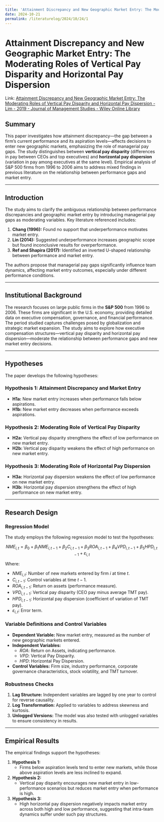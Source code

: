 ```yaml
---
title: 'Attainment Discrepancy and New Geographic Market Entry: The Moderating Roles of Vertical Pay Disparity and Horizontal Pay Dispersion'
date: 2024-10-21
permalink: /literaturelog/2024/10/24/1
---
```


# Attainment Discrepancy and New Geographic Market Entry: The Moderating Roles of Vertical Pay Disparity and Horizontal Pay Dispersion

Link: [Attainment Discrepancy and New Geographic Market Entry: The Moderating Roles of Vertical Pay Disparity and Horizontal Pay Dispersion - Lim - 2019 - Journal of Management Studies - Wiley Online Library](https://onlinelibrary.wiley.com/doi/10.1111/joms.12430)

## **Summary**

This paper investigates how attainment discrepancy—the gap between a firm’s current performance and its aspiration levels—affects decisions to enter new geographic markets, emphasizing the role of managerial pay gaps. The study distinguishes between **vertical pay disparity** (differences in pay between CEOs and top executives) and **horizontal pay dispersion** (variation in pay among executives at the same level). Empirical analysis of S&P 500 firms from 1996 to 2006 aims to address mixed findings in previous literature on the relationship between performance gaps and market entry.

---

## **Introduction**

The study aims to clarify the ambiguous relationship between performance discrepancies and geographic market entry by introducing managerial pay gaps as moderating variables. Key literature referenced includes:

1. **Chang (1996):** Found no support that underperformance motivates market entry.
2. **Lin (2014):** Suggested underperformance increases geographic scope but found inconclusive results for overperformance.
3. **Ref and Shapira (2017):** Identified an inverted U-shaped relationship between performance and market entry.

The authors propose that managerial pay gaps significantly influence team dynamics, affecting market entry outcomes, especially under different performance conditions.

---

## **Institutional Background**

The research focuses on large public firms in the **S&P 500** from 1996 to 2006. These firms are significant in the U.S. economy, providing detailed data on executive compensation, governance, and financial performance. The period studied captures challenges posed by globalization and strategic market expansion. The study aims to explore how executive compensation structures—vertical pay disparity and horizontal pay dispersion—moderate the relationship between performance gaps and new market entry decisions.

---

## **Hypotheses**

The paper develops the following hypotheses:

### **Hypothesis 1: Attainment Discrepancy and Market Entry**
- **H1a:** New market entry increases when performance falls below aspirations.
- **H1b:** New market entry decreases when performance exceeds aspirations.

### **Hypothesis 2: Moderating Role of Vertical Pay Disparity**
- **H2a:** Vertical pay disparity strengthens the effect of low performance on new market entry.
- **H2b:** Vertical pay disparity weakens the effect of high performance on new market entry.

### **Hypothesis 3: Moderating Role of Horizontal Pay Dispersion**
- **H3a:** Horizontal pay dispersion weakens the effect of low performance on new market entry.
- **H3b:** Horizontal pay dispersion strengthens the effect of high performance on new market entry.

---

## **Research Design**

### **Regression Model**

The study employs the following regression model to test the hypotheses:

$$
NME_{i,t} = \beta_0 + \beta_1 NME_{i,t-1} + \beta_2 C_{i,t-1} + \beta_3 ROA_{i,t-1} + \beta_4 VPD_{i,t-1} + \beta_5 HPD_{i,t-1} + \varepsilon_{i,t}
$$

Where:
- $NME_{i,t}$: Number of new markets entered by firm $i$ at time $t$.
- $C_{i,t-1}$: Control variables at time $t-1$.
- $ROA_{i,t-1}$: Return on assets (performance measure).
- $VPD_{i,t-1}$: Vertical pay disparity (CEO pay minus average TMT pay).
- $HPD_{i,t-1}$: Horizontal pay dispersion (coefficient of variation of TMT pay).
- $\varepsilon_{i,t}$: Error term.

### **Variable Definitions and Control Variables**
- **Dependent Variable:** New market entry, measured as the number of new geographic markets entered.
- **Independent Variables:** 
  - $ROA$: Return on Assets, indicating performance.
  - $VPD$: Vertical Pay Disparity.
  - $HPD$: Horizontal Pay Dispersion.
- **Control Variables:** Firm size, industry performance, corporate governance characteristics, stock volatility, and TMT turnover.

### **Robustness Checks**
1. **Lag Structure:** Independent variables are lagged by one year to control for reverse causality.
2. **Log Transformation:** Applied to variables to address skewness and kurtosis.
3. **Unlogged Versions:** The model was also tested with unlogged variables to ensure consistency in results.

---

## **Empirical Results**

The empirical findings support the hypotheses:

1. **Hypothesis 1:** 
   - Firms below aspiration levels tend to enter new markets, while those above aspiration levels are less inclined to expand.
2. **Hypothesis 2:** 
   - Vertical pay disparity encourages new market entry in low-performance scenarios but reduces market entry when performance is high.
3. **Hypothesis 3:** 
   - High horizontal pay dispersion negatively impacts market entry across both high and low performance, suggesting that intra-team dynamics suffer under such pay structures.
